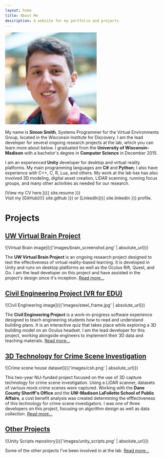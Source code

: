 ```yaml
---
layout: home
title: About Me
description: A website for my portfolio and projects.
---
```


<img src="images\headshot_crop_3_medium.png" alt="Simon Smith" width="300"/>

My name is **Simon Smith**, Systems Programmer for the Virtual Environments Group, located in the Wisconsin Institute for Discovery. I am the lead developer for several ongoing research projects at the lab, which you can learn more about below. I graduated from the **University of Wisconsin-Madison** with a bachelor's degree in **Computer Science** in December 2015.

I am an experienced **Unity** developer for desktop and virtual reality platforms. My main programming languages are **C#** and **Python**; I also have experience with C++, C, R, Lua, and others. My work at the lab has has also involved 3D modeling, digital asset creation, LiDAR scanning, running focus groups, and many other activities as needed for our research.

[View my CV here.]({{ site.resume }})  
Visit my [GitHub]({{ site.github }}) or [LinkedIn]({{ site.linkedin }}) profile.

# Projects

## [UW Virtual Brain Project](pages/VirtualBrain.html)

![Virtual Brain image]({{'images/brain_screenshot.png' | absolute_url}}) 

The **UW Virtual Brain Project** is an ongoing research project designed to test the effectiveness of virtual reality-based learning. It is developed in Unity and runs on desktop platforms as well as the Oculus Rift, Quest, and Go. I am the lead developer on this project and have assisted in the project's design since it's inception. [Read more...](pages/VirtualBrain.html)

## [Civil Engineering Project (VR for EDU)](pages/CivilEngineering.html)

![Civil Engineering image]({{'images/steel_frame.jpg' | absolute_url}})

The **Civil Engineering Project** is a work-in-progress software experience designed to teach engineering students how to read and understand building plans. It is an interactive quiz that takes place while exploring a 3D building model on an Oculus headset. I am the lead developer for this project, working alongside engineers to implement their 3D data and teaching materials. [Read more...](pages/CivilEngineering.html)

## [3D Technology for Crime Scene Investigation](pages/3DCSI.html)

![Crime scene house dataset]({{'images/csh.png' | absolute_url}})

This two-year NIJ-funded project focused on the use of 3D capture technology for crime scene investigation. Using a LiDAR scanner, datasets of various mock crime scenes were captured. Working with the **Dane County Sheriff's Office** and the **UW-Madison LaFollette School of Public Affairs**, a cost benefit analysis was created determining the efffectiveness of this technology for crime scene investigators. I was one of three developers on this project, focusing on algorithm design as well as data collection. [Read more...](pages/3DCSI.html)

## [Other Projects](pages/Other.html)

![Unity Scripts repository]({{'images/unity_scripts.png' | absolute_url}})

Some of the other projects I've been involved in at the lab. [Read more...](pages/Other.html)